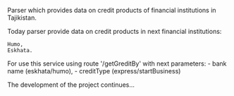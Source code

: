 Parser which provides data on credit products of financial institutions in Tajikistan.

Today parser provide data on credit products in next financial institutions:

    Humo,
    Eskhata.

For use this service using route '/getGreditBy' with next parameters: - bank name (eskhata/humo), - creditType (express/startBusiness)

The development of the project continues...
